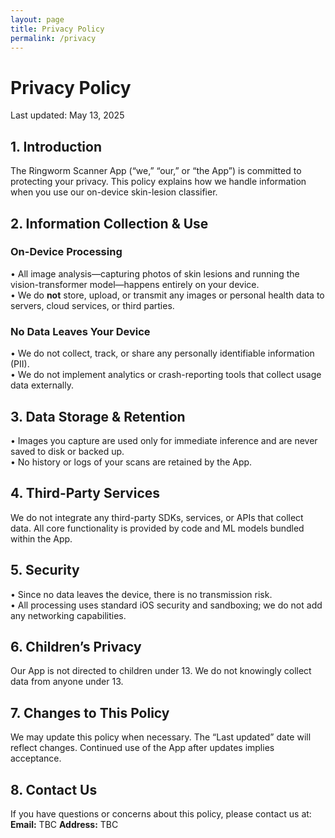 ```yaml
---
layout: page
title: Privacy Policy
permalink: /privacy
---
```


# Privacy Policy

Last updated: May 13, 2025

## 1. Introduction  
The Ringworm Scanner App (“we,” “our,” or “the App”) is committed to protecting your privacy. This policy explains how we handle information when you use our on-device skin-lesion classifier.

## 2. Information Collection & Use  
### On-Device Processing  
• All image analysis—capturing photos of skin lesions and running the vision-transformer model—happens entirely on your device.  
• We do **not** store, upload, or transmit any images or personal health data to servers, cloud services, or third parties.

### No Data Leaves Your Device  
• We do not collect, track, or share any personally identifiable information (PII).  
• We do not implement analytics or crash-reporting tools that collect usage data externally.

## 3. Data Storage & Retention  
• Images you capture are used only for immediate inference and are never saved to disk or backed up.  
• No history or logs of your scans are retained by the App.

## 4. Third-Party Services  
We do not integrate any third-party SDKs, services, or APIs that collect data. All core functionality is provided by code and ML models bundled within the App.

## 5. Security  
• Since no data leaves the device, there is no transmission risk.  
• All processing uses standard iOS security and sandboxing; we do not add any networking capabilities.

## 6. Children’s Privacy  
Our App is not directed to children under 13. We do not knowingly collect data from anyone under 13.

## 7. Changes to This Policy  
We may update this policy when necessary. The “Last updated” date will reflect changes. Continued use of the App after updates implies acceptance.

## 8. Contact Us  
If you have questions or concerns about this policy, please contact us at:  
**Email:** TBC
**Address:** TBC
